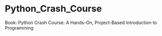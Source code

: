 # Python_Crash_Course
Book: Python Crash Course: A Hands-On, Project-Based Introduction to Programming
